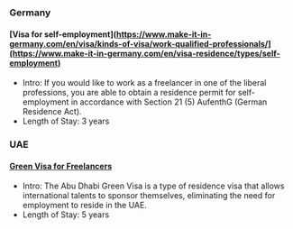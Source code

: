 ### Germany

#### [Visa for self-employment](https://www.make-it-in-germany.com/en/visa/kinds-of-visa/work-qualified-professionals/](https://www.make-it-in-germany.com/en/visa-residence/types/self-employment)

- Intro: If you would like to work as a freelancer in one of the liberal professions, you are able to obtain a residence permit for self-employment in accordance with Section 21 (5) AufenthG (German Residence Act).   
- Length of Stay: 3 years

### UAE

#### [Green Visa for Freelancers](https://adro.gov.ae/Visas/Types-of-Visas/Abu-Dhabi-Green-Visa/Freelancers)

- Intro: The Abu Dhabi Green Visa is a type of residence visa that allows international talents to sponsor themselves, eliminating the need for employment to reside in the UAE.   
- Length of Stay: 5 years
